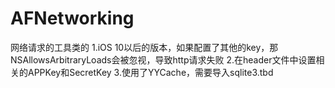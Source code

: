 # AFNetworking
网络请求的工具类的
1.iOS 10以后的版本，如果配置了其他的key，那NSAllowsArbitraryLoads会被忽视，导致http请求失败
2.在header文件中设置相关的APPKey和SecretKey
3.使用了YYCache，需要导入sqlite3.tbd

